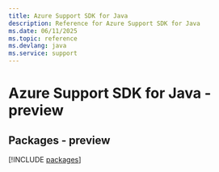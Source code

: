 ```yaml
---
title: Azure Support SDK for Java
description: Reference for Azure Support SDK for Java
ms.date: 06/11/2025
ms.topic: reference
ms.devlang: java
ms.service: support
---
```

# Azure Support SDK for Java - preview
## Packages - preview
[!INCLUDE [packages](support-index.md)]